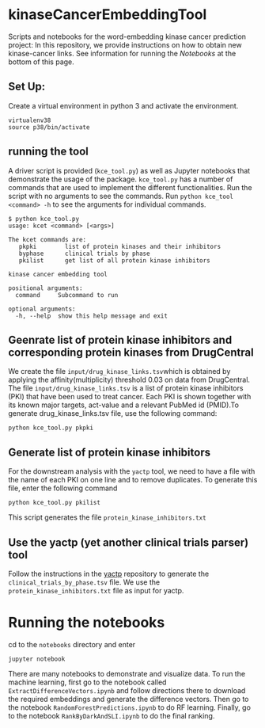 # kinaseCancerEmbeddingTool
Scripts and notebooks for the word-embedding kinase cancer prediction project:
In this repository, we provide instructions on how to obtain new kinase-cancer links.
See information for running the *Notebooks* at the bottom of this page.

## Set Up:
 Create a virtual environment in python 3 and activate the environment. 
```
virtualenv38
source p38/bin/activate
```

## running the tool
A driver script is provided (``kce_tool.py``) as well as Jupyter notebooks that demonstrate the usage of the package.
``kce_tool.py`` has a number of commands that are used to implement the different functionalities. Run the script
with no arguments to see the commands. Run ``python kce_tool <command> -h`` to see the arguments for individual commands.

```
$ python kce_tool.py 
usage: kcet <command> [<args>]

The kcet commands are:
   pkpki        list of protein kinases and their inhibitors
   byphase      clinical trials by phase
   pkilist      get list of all protein kinase inhibitors

kinase cancer embedding tool

positional arguments:
  command     Subcommand to run

optional arguments:
  -h, --help  show this help message and exit
```

## Geenrate list of protein kinase inhibitors and corresponding protein kinases from DrugCentral
We create the file ``input/drug_kinase_links.tsv``which is obtained by applying the affinity(multiplicity) threshold 0.03
on data from DrugCentral. The file ``input/drug_kinase_links.tsv`` is a list of protein kinase inhibitors (PKI) that
have been used to treat cancer. Each PKI is shown together with its known major targets, act-value and a relevant
PubMed id (PMID).To generate drug_kinase_links.tsv file, use the  following command:

``
 python kce_tool.py pkpki
``
## Generate list of protein kinase inhibitors
For the downstream analysis with the ``yactp`` tool, we need to have a file with the 
name of each PKI on one line and to remove duplicates. To generate this file, enter the following command

```
python kce_tool.py pkilist
```
This script generates the file ``protein_kinase_inhibitors.txt``

## Use the yactp (yet another clinical trials parser) tool

Follow the instructions in the [yactp](https://github.com/monarch-initiative/yactp) repository
to generate the ``clinical_trials_by_phase.tsv`` file. We use the  ``protein_kinase_inhibitors.txt`` file
as input for yactp.
 


# Running the notebooks

cd to the ``notebooks`` directory and enter
```
jupyter notebook
```
There are many notebooks to demonstrate and visualize data. To run the machine learning, first go to the
notebook called ``ExtractDifferenceVectors.ipynb`` and follow directions there to download the required
embeddings and generate the difference vectors. Then go to the notebook ``RandomForestPredictions.ipynb``
to do RF learning. Finally, go to the notebook ``RankByDarkAndSLI.ipynb`` to do the final ranking.

